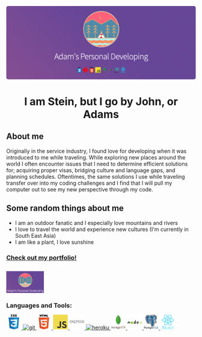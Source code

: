 
<p align="center">
  <img src="apd.png" style="border-radius: 5px">
  
</p>

<h1 align="center">I am Stein, but I go by John, or Adams</h1>

<h2>About me</h2>

<p>Originally in the service industry, I found love for developing when it was introduced to me while traveling. While exploring new places around the world I often encounter issues that I need to determine efficient solutions for; acquiring proper visas, bridging culture and language gaps, and planning schedules. Oftentimes, the same solutions I use while traveling transfer over into my coding challenges and I find that I will pull my computer out to see my new perspective through my code.</p>
<h2>Some random things about me</h2>
<ul>
    <li>I am an outdoor fanatic and I especially love mountains and rivers</li>
    <li>I love to travel the world and experience new cultures (I'm currently in South East Asia)</li>
    <li>I am like a plant, I love sunshine</li>
</ul>
<h3 align="left"><a href='https://adamspersonaldeveloping.netlify.app/'> Check out my portfolio!</a></h3>
<a href='https://adamspersonaldeveloping.netlify.app/'><img style="align: left; margin: 10px auto; max-width: 100px" src="adp-site.png"></a>
<h3 align="left"; style='margin: 10px 0'>Languages and Tools:</h3>
<p align="left"> <a href="https://www.w3schools.com/css/" target="_blank" rel="noreferrer"> <img src="https://raw.githubusercontent.com/devicons/devicon/master/icons/css3/css3-original-wordmark.svg" alt="css3" width="40" height="40"/> </a> <a href="https://git-scm.com/" target="_blank" rel="noreferrer"> <img src="https://www.vectorlogo.zone/logos/git-scm/git-scm-icon.svg" alt="git" width="40" height="40"/> </a> <a href="https://www.w3.org/html/" target="_blank" rel="noreferrer"> <img src="https://raw.githubusercontent.com/devicons/devicon/master/icons/html5/html5-original-wordmark.svg" alt="html5" width="40" height="40"/> </a> <a href="https://developer.mozilla.org/en-US/docs/Web/JavaScript" target="_blank" rel="noreferrer"> <img src="https://raw.githubusercontent.com/devicons/devicon/master/icons/javascript/javascript-original.svg" alt="javascript" width="40" height="40"/> </a> <a href="https://expressjs.com" target="_blank" rel="noreferrer"> <img src="https://raw.githubusercontent.com/devicons/devicon/master/icons/express/express-original-wordmark.svg" alt="express" width="40" height="40"/> </a> <a href="https://heroku.com" target="_blank" rel="noreferrer"> <img src="https://www.vectorlogo.zone/logos/heroku/heroku-icon.svg" alt="heroku" width="40" height="40"/> </a> <a href="https://www.mongodb.com/" target="_blank" rel="noreferrer"> <img src="https://raw.githubusercontent.com/devicons/devicon/master/icons/mongodb/mongodb-original-wordmark.svg" alt="mongodb" width="40" height="40"/> </a> <a href="https://nodejs.org" target="_blank" rel="noreferrer"> <img src="https://raw.githubusercontent.com/devicons/devicon/master/icons/nodejs/nodejs-original-wordmark.svg" alt="nodejs" width="40" height="40"/> </a> <a href="https://www.postgresql.org" target="_blank" rel="noreferrer"> <img src="https://raw.githubusercontent.com/devicons/devicon/master/icons/postgresql/postgresql-original-wordmark.svg" alt="postgresql" width="40" height="40"/> </a> <a href="https://reactjs.org/" target="_blank" rel="noreferrer"> <img src="https://raw.githubusercontent.com/devicons/devicon/master/icons/react/react-original-wordmark.svg" alt="react" width="40" height="40"/> </a> </p>